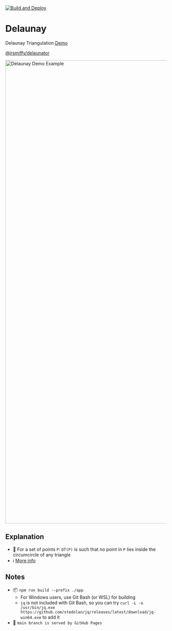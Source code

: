 [![Build and Deploy](https://github.com/JRSmiffy/delaunay/actions/workflows/main.yaml/badge.svg)](https://github.com/JRSmiffy/delaunay/actions/workflows/main.yaml)

# Delaunay
Delaunay Triangulation [Demo](https://jrsmiffy.github.io/delaunay/)

[@jrsmiffy/delaunator](https://github.com/JRSmiffy/delaunator)

<img width="1440" alt="Delaunay Demo Example" src="https://user-images.githubusercontent.com/34093915/221356676-ccfd0c15-4504-47e2-bd9b-d9bda5d175c6.png">

## Explanation
- 🧮  For a set of points `P`: `DT(P)` is such that no point in `P` lies inside the circumcircle of any triangle
- ℹ️  [More info](https://en.wikipedia.org/wiki/Delaunay_triangulation)

## Notes
- 📦  `npm run build --prefix ./app`
  - For Windows users, use Git Bash (or WSL) for building
  - `jq` is not included with Git Bash, so you can try `curl -L -o /usr/bin/jq.exe https://github.com/stedolan/jq/releases/latest/download/jq-win64.exe` to add it
- 🚀  `main branch is served by GitHub Pages`